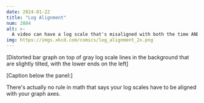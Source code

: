 ```yaml
---
date: 2024-01-22
title: "Log Alignment"
num: 2884
alt: >-
  A video can have a log scale that's misaligned with both the time AND space axes.
img: https://imgs.xkcd.com/comics/log_alignment_2x.png
---
```

[Distorted bar graph on top of gray log scale lines in the background that are slightly tilted, with the lower ends on the left]

[Caption below the panel:]

There's actually no rule in math that says your log scales have to be aligned with your graph axes.